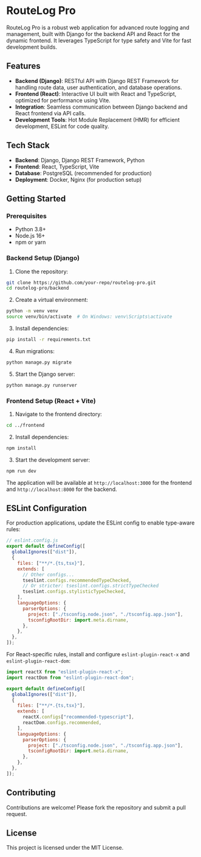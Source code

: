 # RouteLog Pro

RouteLog Pro is a robust web application for advanced route logging and management, built with Django for the backend API and React for the dynamic frontend. It leverages TypeScript for type safety and Vite for fast development builds.

## Features

- **Backend (Django)**: RESTful API with Django REST Framework for handling route data, user authentication, and database operations.
- **Frontend (React)**: Interactive UI built with React and TypeScript, optimized for performance using Vite.
- **Integration**: Seamless communication between Django backend and React frontend via API calls.
- **Development Tools**: Hot Module Replacement (HMR) for efficient development, ESLint for code quality.

## Tech Stack

- **Backend**: Django, Django REST Framework, Python
- **Frontend**: React, TypeScript, Vite
- **Database**: PostgreSQL (recommended for production)
- **Deployment**: Docker, Nginx (for production setup)

## Getting Started

### Prerequisites

- Python 3.8+
- Node.js 16+
- npm or yarn

### Backend Setup (Django)

1. Clone the repository:

```bash
git clone https://github.com/your-repo/routelog-pro.git
cd routelog-pro/backend
```

2. Create a virtual environment:

```bash
python -m venv venv
source venv/bin/activate  # On Windows: venv\Scripts\activate
```

3. Install dependencies:

```bash
pip install -r requirements.txt
```

4. Run migrations:

```bash
python manage.py migrate
```

5. Start the Django server:

```bash
python manage.py runserver
```

### Frontend Setup (React + Vite)

1. Navigate to the frontend directory:

```bash
cd ../frontend
```

2. Install dependencies:

```bash
npm install
```

3. Start the development server:

```bash
npm run dev
```

The application will be available at `http://localhost:3000` for the frontend and `http://localhost:8000` for the backend.

## ESLint Configuration

For production applications, update the ESLint config to enable type-aware rules:

```js
// eslint.config.js
export default defineConfig([
  globalIgnores(["dist"]),
  {
    files: ["**/*.{ts,tsx}"],
    extends: [
      // Other configs...
      tseslint.configs.recommendedTypeChecked,
      // Or stricter: tseslint.configs.strictTypeChecked
      tseslint.configs.stylisticTypeChecked,
    ],
    languageOptions: {
      parserOptions: {
        project: ["./tsconfig.node.json", "./tsconfig.app.json"],
        tsconfigRootDir: import.meta.dirname,
      },
    },
  },
]);
```

For React-specific rules, install and configure `eslint-plugin-react-x` and `eslint-plugin-react-dom`:

```js
import reactX from "eslint-plugin-react-x";
import reactDom from "eslint-plugin-react-dom";

export default defineConfig([
  globalIgnores(["dist"]),
  {
    files: ["**/*.{ts,tsx}"],
    extends: [
      reactX.configs["recommended-typescript"],
      reactDom.configs.recommended,
    ],
    languageOptions: {
      parserOptions: {
        project: ["./tsconfig.node.json", "./tsconfig.app.json"],
        tsconfigRootDir: import.meta.dirname,
      },
    },
  },
]);
```

## Contributing

Contributions are welcome! Please fork the repository and submit a pull request.

## License

This project is licensed under the MIT License.
